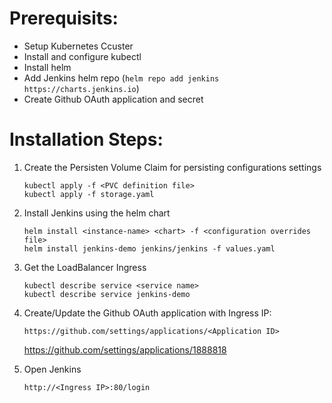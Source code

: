 # Prerequisits:
- Setup Kubernetes Ccuster
- Install and configure kubectl
- Install helm
- Add Jenkins helm repo (`helm repo add jenkins https://charts.jenkins.io`)
- Create Github OAuth application and secret

# Installation Steps:
1) Create the Persisten Volume Claim for persisting configurations settings
    ```
    kubectl apply -f <PVC definition file>
    kubectl apply -f storage.yaml
    ```

2) Install Jenkins using the helm chart
    ```
    helm install <instance-name> <chart> -f <configuration overrides file>
    helm install jenkins-demo jenkins/jenkins -f values.yaml
    ```

3) Get the LoadBalancer Ingress
    ```
    kubectl describe service <service name>
    kubectl describe service jenkins-demo
    ```
    
4) Create/Update the Github OAuth application with Ingress IP:

    `https://github.com/settings/applications/<Application ID>`
    
    https://github.com/settings/applications/1888818
    
5) Open Jenkins

    `http://<Ingress IP>:80/login`
    